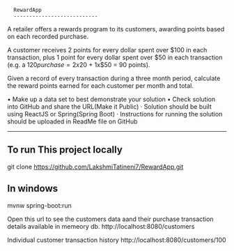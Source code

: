       RewardApp
      ---------------------------
      
A retailer offers a rewards program to its customers, awarding points based on each recorded purchase.
 
A customer receives 2 points for every dollar spent over $100 in each transaction, plus 1 point for every dollar spent over $50 in each transaction
(e.g. a $120 purchase = 2x$20 + 1x$50 = 90 points).
 
Given a record of every transaction during a three month period, calculate the reward points earned for each customer per month and total.
 
•	Make up a data set to best demonstrate your solution
•	Check solution into GitHub and share the URL(Make it Public)
·	Solution should be built using ReactJS or Spring(Spring Boot)
·	Instructions for running the solution should be uploaded in ReadMe file on GitHub

------------------
## To run This project locally
git clone https://github.com/LakshmiTatineni7/RewardApp.git

## In windows 

mvnw spring-boot:run

Open this url to see the customers data aand their purchase transaction details available in memeory db.
http://localhost:8080/customers

Individual customer transaction history 
http://localhost:8080/customers/100
